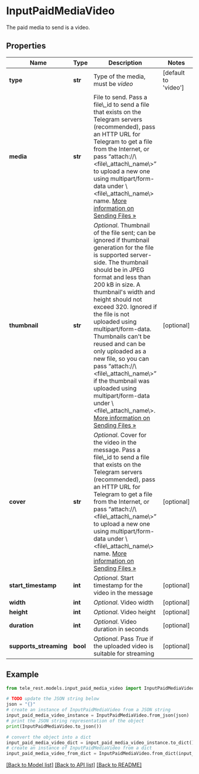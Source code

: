 # InputPaidMediaVideo

The paid media to send is a video.

## Properties

Name | Type | Description | Notes
------------ | ------------- | ------------- | -------------
**type** | **str** | Type of the media, must be *video* | [default to 'video']
**media** | **str** | File to send. Pass a file\\_id to send a file that exists on the Telegram servers (recommended), pass an HTTP URL for Telegram to get a file from the Internet, or pass “attach://\\&lt;file\\_attach\\_name\\&gt;” to upload a new one using multipart/form-data under \\&lt;file\\_attach\\_name\\&gt; name. [More information on Sending Files »](https://core.telegram.org/bots/api/#sending-files) | 
**thumbnail** | **str** | *Optional*. Thumbnail of the file sent; can be ignored if thumbnail generation for the file is supported server-side. The thumbnail should be in JPEG format and less than 200 kB in size. A thumbnail&#39;s width and height should not exceed 320. Ignored if the file is not uploaded using multipart/form-data. Thumbnails can&#39;t be reused and can be only uploaded as a new file, so you can pass “attach://\\&lt;file\\_attach\\_name\\&gt;” if the thumbnail was uploaded using multipart/form-data under \\&lt;file\\_attach\\_name\\&gt;. [More information on Sending Files »](https://core.telegram.org/bots/api/#sending-files) | [optional] 
**cover** | **str** | *Optional*. Cover for the video in the message. Pass a file\\_id to send a file that exists on the Telegram servers (recommended), pass an HTTP URL for Telegram to get a file from the Internet, or pass “attach://\\&lt;file\\_attach\\_name\\&gt;” to upload a new one using multipart/form-data under \\&lt;file\\_attach\\_name\\&gt; name. [More information on Sending Files »](https://core.telegram.org/bots/api/#sending-files) | [optional] 
**start_timestamp** | **int** | *Optional*. Start timestamp for the video in the message | [optional] 
**width** | **int** | *Optional*. Video width | [optional] 
**height** | **int** | *Optional*. Video height | [optional] 
**duration** | **int** | *Optional*. Video duration in seconds | [optional] 
**supports_streaming** | **bool** | *Optional*. Pass *True* if the uploaded video is suitable for streaming | [optional] 

## Example

```python
from tele_rest.models.input_paid_media_video import InputPaidMediaVideo

# TODO update the JSON string below
json = "{}"
# create an instance of InputPaidMediaVideo from a JSON string
input_paid_media_video_instance = InputPaidMediaVideo.from_json(json)
# print the JSON string representation of the object
print(InputPaidMediaVideo.to_json())

# convert the object into a dict
input_paid_media_video_dict = input_paid_media_video_instance.to_dict()
# create an instance of InputPaidMediaVideo from a dict
input_paid_media_video_from_dict = InputPaidMediaVideo.from_dict(input_paid_media_video_dict)
```
[[Back to Model list]](../README.md#documentation-for-models) [[Back to API list]](../README.md#documentation-for-api-endpoints) [[Back to README]](../README.md)


